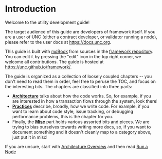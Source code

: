 # Introduction

Welcome to the utility development guide!

The target audience of this guide are developers of framework itself. If you are
a user of UNC (either a contract developer, or validator running a node),
please refer to the user docs at <https://docs.unc.org>.

This guide is built with [mdBook](https://rust-lang.github.io/mdBook/)
from sources in the [framework repository](https://github.com/utnet-org/utility/).
You can edit it by pressing the "edit" icon in the top right corner, we welcome
all contributions. The guide is hosted at <https://unc.github.io/framework/>.

The guide is organized as a collection of loosely coupled chapters -- you don't
need to read them in order, feel free to peruse the TOC, and focus on
the interesting bits. The chapters are classified into three parts:

* [**Architecture**](./architecture/) talks about how the code works.
  So, for example, if you are interested in how a transaction flows through the
  system, look there!
* [**Practices**](./practices/) describe, broadly, how we write code.
  For example, if you want to learn about code style, issue tracking, or
  debugging performance problems, this is the chapter for you.
* Finally, the [**Misc**](./misc/) part holds various assorted bits
  and pieces. We are trying to bias ourselves towards writing more docs, so, if
  you want to document something and it doesn't cleanly map to a category above,
  just put it in misc!

If you are unsure, start with [Architecture Overview](./architecture/) and then
read [Run a Node](./practices/workflows/run_a_node.md)
